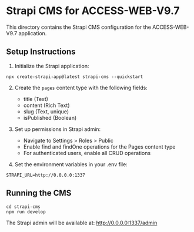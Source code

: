
# Strapi CMS for ACCESS-WEB-V9.7

This directory contains the Strapi CMS configuration for the ACCESS-WEB-V9.7 application.

## Setup Instructions

1. Initialize the Strapi application:

```
npx create-strapi-app@latest strapi-cms --quickstart
```

2. Create the `pages` content type with the following fields:
   - title (Text)
   - content (Rich Text)
   - slug (Text, unique)
   - isPublished (Boolean)

3. Set up permissions in Strapi admin:
   - Navigate to Settings > Roles > Public
   - Enable find and findOne operations for the Pages content type
   - For authenticated users, enable all CRUD operations

4. Set the environment variables in your .env file:
```
STRAPI_URL=http://0.0.0.0:1337
```

## Running the CMS

```
cd strapi-cms
npm run develop
```

The Strapi admin will be available at: http://0.0.0.0:1337/admin
